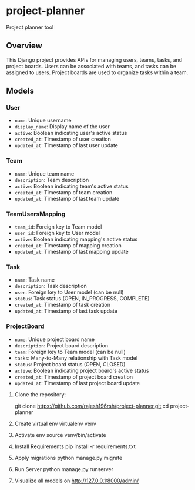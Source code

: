 # project-planner
Project planner tool

## Overview

This Django project provides APIs for managing users, teams, tasks, and project boards. Users can be associated with teams, and tasks can be assigned to users. Project boards are used to organize tasks within a team.

## Models

### User
- `name`: Unique username
- `display_name`: Display name of the user
- `active`: Boolean indicating user's active status
- `created_at`: Timestamp of user creation
- `updated_at`: Timestamp of last user update

### Team
- `name`: Unique team name
- `description`: Team description
- `active`: Boolean indicating team's active status
- `created_at`: Timestamp of team creation
- `updated_at`: Timestamp of last team update

### TeamUsersMapping
- `team_id`: Foreign key to Team model
- `user_id`: Foreign key to User model
- `active`: Boolean indicating mapping's active status
- `created_at`: Timestamp of mapping creation
- `updated_at`: Timestamp of last mapping update

### Task
- `name`: Task name
- `description`: Task description
- `user`: Foreign key to User model (can be null)
- `status`: Task status (OPEN, IN_PROGRESS, COMPLETE)
- `created_at`: Timestamp of task creation
- `updated_at`: Timestamp of last task update

### ProjectBoard
- `name`: Unique project board name
- `description`: Project board description
- `team`: Foreign key to Team model (can be null)
- `tasks`: Many-to-Many relationship with Task model
- `status`: Project board status (OPEN, CLOSED)
- `active`: Boolean indicating project board's active status
- `created_at`: Timestamp of project board creation
- `updated_at`: Timestamp of last project board update


1. Clone the repository:

   git clone https://github.com/rajesh196rsh/project-planner.git
   cd project-planner

2. Create virtual env
    virtualenv venv

3. Activate env
    source venv/bin/activate

4. Install Requirements
    pip install -r requirements.txt

5. Apply migrations
    python manage.py migrate

6. Run Server
    python manage.py runserver

7. Visualize all models on
    http://127.0.0.1:8000/admin/
